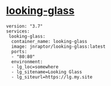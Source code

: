 
# [looking-glass](https://github.com/telephone/LookingGlass)

```
version: "3.7"
services:
 looking-glass:
  container_name: looking-glass
  image: jnraptor/looking-glass:latest
  ports:
  - "80:80"
  environment:
  - lg_loc=somewhere
  - lg_sitename=Looking Glass
  - lg_siteurl=https://lg.my.site
 
```
